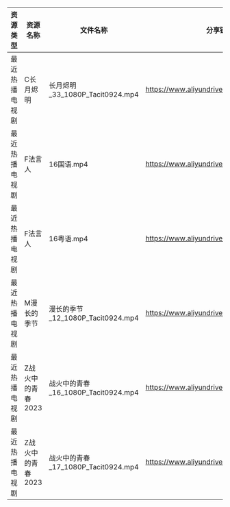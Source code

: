 | 资源类型    | 资源名称        | 文件名称                          | 分享链接                                      | 更新时间       |
| ------- | ----------- | ----------------------------- | ----------------------------------------- | ---------- |
| 最近热播电视剧 | C长月烬明       | 长月烬明_33_1080P_Tacit0924.mp4   | https://www.aliyundrive.com/s/fCetLv8S8P6 | 2023-05-02 |
| 最近热播电视剧 | F法言人        | 16国语.mp4                      | https://www.aliyundrive.com/s/cfKPZSp44D8 | 2023-05-02 |
| 最近热播电视剧 | F法言人        | 16粤语.mp4                      | https://www.aliyundrive.com/s/cfKPZSp44D8 | 2023-05-02 |
| 最近热播电视剧 | M漫长的季节      | 漫长的季节_12_1080P_Tacit0924.mp4  | https://www.aliyundrive.com/s/7tqbpDDRNh1 | 2023-05-02 |
| 最近热播电视剧 | Z战火中的青春2023 | 战火中的青春_16_1080P_Tacit0924.mp4 | https://www.aliyundrive.com/s/nBi7cscYEpa | 2023-05-02 |
| 最近热播电视剧 | Z战火中的青春2023 | 战火中的青春_17_1080P_Tacit0924.mp4 | https://www.aliyundrive.com/s/nBi7cscYEpa | 2023-05-02 |
